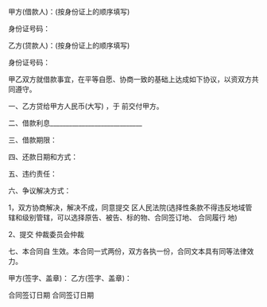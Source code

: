 
 


甲方(借款人)：(按身份证上的顺序填写)


身份证号码：


乙方(贷款人)：(按身份证上的顺序填写)


身份证号码：


甲乙双方就借款事宜，在平等自愿、协商一致的基础上达成如下协议，以资双方共同遵守。


一、乙方贷给甲方人民币(大写) ，于 前交付甲方。


二、借款利息_____________________________


三、借款期限：


四、还款日期和方式：


五、违约责任：


六、争议解决方式：


1，双方协商解决，解决不成，同意提交 区人民法院(选择性条款不得违反地域管辖和级别管辖，可以选择原告、被告、标的物、合同签订地、
合同履行
地)


2、提交    仲裁委员会仲裁


七、本合同自 生效。本合同一式两份，双方各执一份，合同文本具有同等法律效力。


甲方(签字、盖章)： 乙方(签字、盖章)：


合同签订日期 合同签订日期
 


 

 
 
 
 
 
  


  
 

  


  


  
 
 
 
 

